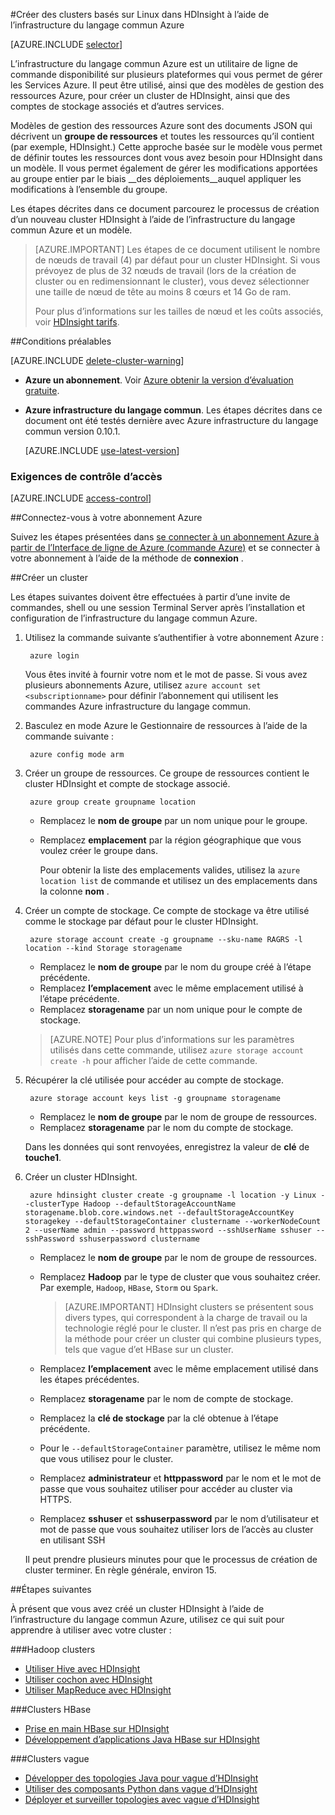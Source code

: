 <properties
    pageTitle="Créer des clusters Hadoop, HBase ou vague de sur Linux dans HDInsight à l’aide de l’infrastructure du langage commun Azure disponibilité sur plusieurs plateformes | Microsoft Azure"
    description="Apprenez à créer des clusters basés sur Linux HDInsight à l’aide de l’infrastructure du langage commun Azure disponibilité sur plusieurs plateformes et l’API REST Azure modèles Azure le Gestionnaire de ressources. Vous pouvez spécifier le type de cluster (Hadoop, HBase ou vague de), ou utiliser des scripts pour installer des composants personnalisés..."
    services="hdinsight"
    documentationCenter=""
    authors="Blackmist"
    manager="jhubbard"
    editor="cgronlun"
    tags="azure-portal"/>

<tags
    ms.service="hdinsight"
    ms.devlang="na"
    ms.topic="article"
    ms.tgt_pltfrm="na"
    ms.workload="big-data"
    ms.date="09/20/2016"
    ms.author="larryfr"/>

#<a name="create-linux-based-clusters-in-hdinsight-using-the-azure-cli"></a>Créer des clusters basés sur Linux dans HDInsight à l’aide de l’infrastructure du langage commun Azure

[AZURE.INCLUDE [selector](../../includes/hdinsight-selector-create-clusters.md)]

L’infrastructure du langage commun Azure est un utilitaire de ligne de commande disponibilité sur plusieurs plateformes qui vous permet de gérer les Services Azure. Il peut être utilisé, ainsi que des modèles de gestion des ressources Azure, pour créer un cluster de HDInsight, ainsi que des comptes de stockage associés et d’autres services.

Modèles de gestion des ressources Azure sont des documents JSON qui décrivent un __groupe de ressources__ et toutes les ressources qu’il contient (par exemple, HDInsight.) Cette approche basée sur le modèle vous permet de définir toutes les ressources dont vous avez besoin pour HDInsight dans un modèle. Il vous permet également de gérer les modifications apportées au groupe entier par le biais __des déploiements__auquel appliquer les modifications à l’ensemble du groupe.

Les étapes décrites dans ce document parcourez le processus de création d’un nouveau cluster HDInsight à l’aide de l’infrastructure du langage commun Azure et un modèle.

> [AZURE.IMPORTANT] Les étapes de ce document utilisent le nombre de nœuds de travail (4) par défaut pour un cluster HDInsight. Si vous prévoyez de plus de 32 nœuds de travail (lors de la création de cluster ou en redimensionnant le cluster), vous devez sélectionner une taille de nœud de tête au moins 8 cœurs et 14 Go de ram.
>
> Pour plus d’informations sur les tailles de nœud et les coûts associés, voir [HDInsight tarifs](https://azure.microsoft.com/pricing/details/hdinsight/).

##<a name="prerequisites"></a>Conditions préalables

[AZURE.INCLUDE [delete-cluster-warning](../../includes/hdinsight-delete-cluster-warning.md)]

- **Azure un abonnement**. Voir [Azure obtenir la version d’évaluation gratuite](https://azure.microsoft.com/documentation/videos/get-azure-free-trial-for-testing-hadoop-in-hdinsight/).
- __Azure infrastructure du langage commun__. Les étapes décrites dans ce document ont été testés dernière avec Azure infrastructure du langage commun version 0.10.1.

    [AZURE.INCLUDE [use-latest-version](../../includes/hdinsight-use-latest-cli.md)] 


### <a name="access-control-requirements"></a>Exigences de contrôle d’accès

[AZURE.INCLUDE [access-control](../../includes/hdinsight-access-control-requirements.md)]

##<a name="log-in-to-your-azure-subscription"></a>Connectez-vous à votre abonnement Azure

Suivez les étapes présentées dans [se connecter à un abonnement Azure à partir de l’Interface de ligne de Azure (commande Azure)](../xplat-cli-connect.md) et se connecter à votre abonnement à l’aide de la méthode de __connexion__ .

##<a name="create-a-cluster"></a>Créer un cluster

Les étapes suivantes doivent être effectuées à partir d’une invite de commandes, shell ou une session Terminal Server après l’installation et configuration de l’infrastructure du langage commun Azure.

1. Utilisez la commande suivante s’authentifier à votre abonnement Azure :

        azure login

    Vous êtes invité à fournir votre nom et le mot de passe. Si vous avez plusieurs abonnements Azure, utilisez `azure account set <subscriptionname>` pour définir l’abonnement qui utilisent les commandes Azure infrastructure du langage commun.

3. Basculez en mode Azure le Gestionnaire de ressources à l’aide de la commande suivante :

        azure config mode arm

4. Créer un groupe de ressources. Ce groupe de ressources contient le cluster HDInsight et compte de stockage associé.

        azure group create groupname location
        
    * Remplacez le __nom de groupe__ par un nom unique pour le groupe. 
    * Remplacez __emplacement__ par la région géographique que vous voulez créer le groupe dans. 
    
        Pour obtenir la liste des emplacements valides, utilisez la `azure location list` de commande et utilisez un des emplacements dans la colonne __nom__ .

5. Créer un compte de stockage. Ce compte de stockage va être utilisé comme le stockage par défaut pour le cluster HDInsight.

        azure storage account create -g groupname --sku-name RAGRS -l location --kind Storage storagename
        
     * Remplacez le __nom de groupe__ par le nom du groupe créé à l’étape précédente.
     * Remplacez __l’emplacement__ avec le même emplacement utilisé à l’étape précédente. 
     * Remplacez __storagename__ par un nom unique pour le compte de stockage.
     
     > [AZURE.NOTE] Pour plus d’informations sur les paramètres utilisés dans cette commande, utilisez `azure storage account create -h` pour afficher l’aide de cette commande.

5. Récupérer la clé utilisée pour accéder au compte de stockage.

        azure storage account keys list -g groupname storagename
        
    * Remplacez le __nom de groupe__ par le nom de groupe de ressources.
    * Remplacez __storagename__ par le nom du compte de stockage.
    
    Dans les données qui sont renvoyées, enregistrez la valeur de __clé__ de __touche1__.

6. Créer un cluster HDInsight.

        azure hdinsight cluster create -g groupname -l location -y Linux --clusterType Hadoop --defaultStorageAccountName storagename.blob.core.windows.net --defaultStorageAccountKey storagekey --defaultStorageContainer clustername --workerNodeCount 2 --userName admin --password httppassword --sshUserName sshuser --sshPassword sshuserpassword clustername

    * Remplacez le __nom de groupe__ par le nom de groupe de ressources.

    * Remplacez __Hadoop__ par le type de cluster que vous souhaitez créer. Par exemple, `Hadoop`, `HBase`, `Storm` ou `Spark`.

        > [AZURE.IMPORTANT] HDInsight clusters se présentent sous divers types, qui correspondent à la charge de travail ou la technologie réglé pour le cluster. Il n’est pas pris en charge de la méthode pour créer un cluster qui combine plusieurs types, tels que vague d’et HBase sur un cluster. 

    * Remplacez __l’emplacement__ avec le même emplacement utilisé dans les étapes précédentes.

    * Remplacez __storagename__ par le nom de compte de stockage.

    * Remplacez la __clé de stockage__ par la clé obtenue à l’étape précédente. 

    * Pour le `--defaultStorageContainer` paramètre, utilisez le même nom que vous utilisez pour le cluster.

    * Remplacez __administrateur__ et __httppassword__ par le nom et le mot de passe que vous souhaitez utiliser pour accéder au cluster via HTTPS.

    * Remplacez __sshuser__ et __sshuserpassword__ par le nom d’utilisateur et mot de passe que vous souhaitez utiliser lors de l’accès au cluster en utilisant SSH

    Il peut prendre plusieurs minutes pour que le processus de création de cluster terminer. En règle générale, environ 15.

##<a name="next-steps"></a>Étapes suivantes

À présent que vous avez créé un cluster HDInsight à l’aide de l’infrastructure du langage commun Azure, utilisez ce qui suit pour apprendre à utiliser avec votre cluster :

###<a name="hadoop-clusters"></a>Hadoop clusters

* [Utiliser Hive avec HDInsight](hdinsight-use-hive.md)
* [Utiliser cochon avec HDInsight](hdinsight-use-pig.md)
* [Utiliser MapReduce avec HDInsight](hdinsight-use-mapreduce.md)

###<a name="hbase-clusters"></a>Clusters HBase

* [Prise en main HBase sur HDInsight](hdinsight-hbase-tutorial-get-started-linux.md)
* [Développement d’applications Java HBase sur HDInsight](hdinsight-hbase-build-java-maven-linux.md)

###<a name="storm-clusters"></a>Clusters vague

* [Développer des topologies Java pour vague d’HDInsight](hdinsight-storm-develop-java-topology.md)
* [Utiliser des composants Python dans vague d’HDInsight](hdinsight-storm-develop-python-topology.md)
* [Déployer et surveiller topologies avec vague d’HDInsight](hdinsight-storm-deploy-monitor-topology-linux.md)
